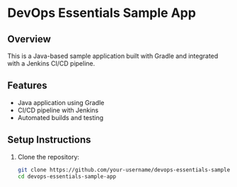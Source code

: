 # DevOps Essentials Sample App

## Overview
This is a Java-based sample application built with Gradle and integrated with a Jenkins CI/CD pipeline.

## Features
- Java application using Gradle
- CI/CD pipeline with Jenkins
- Automated builds and testing

## Setup Instructions
1. Clone the repository:
   ```sh
   git clone https://github.com/your-username/devops-essentials-sample-app.git
   cd devops-essentials-sample-app
